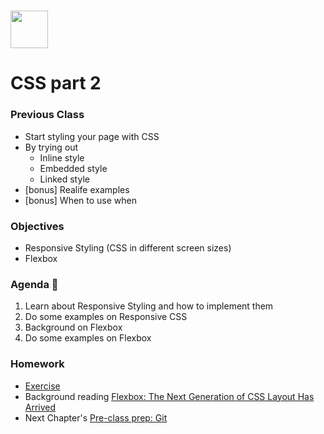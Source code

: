 # <img src="https://cloud.githubusercontent.com/assets/8397980/19818474/bd21af4c-9d04-11e6-8df6-1ed154718dce.png" height="60">

# CSS part 2

### Previous Class
- Start styling your page with CSS
- By trying out 
    * Inline style
    * Embedded style
    * Linked style
- [bonus] Realife examples 
- [bonus] When to use when

### Objectives
- Responsive Styling (CSS in different screen sizes)
- Flexbox

### Agenda :rocket:
1. Learn about Responsive Styling and how to implement them
2. Do some examples on Responsive CSS
3. Background on Flexbox
4. Do some examples on Flexbox

### Homework
- [Exercise](exercices.md)
- Background reading [Flexbox: The Next Generation of CSS Layout Has Arrived](https://blog.teamtreehouse.com/flexbox-next-generation-css-layout-arrived)
- Next Chapter's [Pre-class prep: Git](git/pre-class-prep.md)
